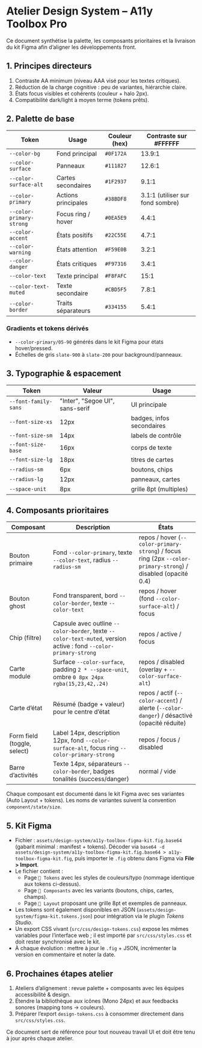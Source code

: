 # Atelier Design System – A11y Toolbox Pro

Ce document synthétise la palette, les composants prioritaires et la livraison du kit Figma afin d’aligner les développements front.

## 1. Principes directeurs

1. Contraste AA minimum (niveau AAA visé pour les textes critiques).
2. Réduction de la charge cognitive : peu de variantes, hiérarchie claire.
3. États focus visibles et cohérents (couleur + halo 2px).
4. Compatibilité dark/light à moyen terme (tokens prêts).

## 2. Palette de base

| Token                    | Usage               | Couleur (hex) | Contraste sur #FFFFFF            |
| ------------------------ | ------------------- | ------------- | -------------------------------- |
| `--color-bg`             | Fond principal      | `#0F172A`     | 13.9:1                           |
| `--color-surface`        | Panneaux            | `#111827`     | 12.6:1                           |
| `--color-surface-alt`    | Cartes secondaires  | `#1F2937`     | 9.1:1                            |
| `--color-primary`        | Actions principales | `#38BDF8`     | 3.1:1 (utiliser sur fond sombre) |
| `--color-primary-strong` | Focus ring / hover  | `#0EA5E9`     | 4.4:1                            |
| `--color-accent`         | États positifs      | `#22C55E`     | 4.7:1                            |
| `--color-warning`        | États attention     | `#F59E0B`     | 3.2:1                            |
| `--color-danger`         | États critiques     | `#F97316`     | 3.4:1                            |
| `--color-text`           | Texte principal     | `#F8FAFC`     | 15:1                             |
| `--color-text-muted`     | Texte secondaire    | `#CBD5F5`     | 7.8:1                            |
| `--color-border`         | Traits séparateurs  | `#334155`     | 5.4:1                            |

### Gradients et tokens dérivés

- `--color-primary/05-90` générés dans le kit Figma pour états hover/pressed.
- Échelles de gris `slate-900` à `slate-200` pour background/panneaux.

## 3. Typographie & espacement

| Token                | Valeur                          | Usage                     |
| -------------------- | ------------------------------- | ------------------------- |
| `--font-family-sans` | "Inter", "Segoe UI", sans-serif | UI principale             |
| `--font-size-xs`     | 12px                            | badges, infos secondaires |
| `--font-size-sm`     | 14px                            | labels de contrôle        |
| `--font-size-base`   | 16px                            | corps de texte            |
| `--font-size-lg`     | 18px                            | titres de cartes          |
| `--radius-sm`        | 6px                             | boutons, chips            |
| `--radius-lg`        | 12px                            | panneaux, cartes          |
| `--space-unit`       | 8px                             | grille 8pt (multiples)    |

## 4. Composants prioritaires

| Composant                   | Description                                                                                                       | États                                                                                                         |
| --------------------------- | ----------------------------------------------------------------------------------------------------------------- | ------------------------------------------------------------------------------------------------------------- |
| Bouton primaire             | Fond `--color-primary`, texte `--color-text`, radius `--radius-sm`                                                | repos / hover (`--color-primary-strong`) / focus ring (2px `--color-primary-strong`) / disabled (opacité 0.4) |
| Bouton ghost                | Fond transparent, bord `--color-border`, texte `--color-text`                                                     | repos / hover (fond `--color-surface-alt`) / focus                                                            |
| Chip (filtre)               | Capsule avec outline `--color-border`, texte `--color-text-muted`, version active : fond `--color-primary-strong` | repos / active / focus                                                                                        |
| Carte module                | Surface `--color-surface`, padding `2 * --space-unit`, ombre `0 8px 24px rgba(15,23,42,.24)`                      | repos / disabled (overlay + `--color-surface-alt`)                                                            |
| Carte d’état                | Résumé (badge + valeur) pour le centre d’état                                                                     | repos / actif (`--color-accent`) / alerte (`--color-danger`) / désactivé (opacité réduite)                    |
| Form field (toggle, select) | Label 14px, description 12px, fond `--color-surface-alt`, focus ring `--color-primary-strong`                     | repos / focus / disabled                                                                                      |
| Barre d’activités           | Texte 14px, séparateurs `--color-border`, badges tonalités (success/danger)                                       | normal / vide                                                                                                 |

Chaque composant est documenté dans le kit Figma avec ses variantes (Auto Layout + tokens). Les noms de variantes suivent la convention `component/state/size`.

## 5. Kit Figma

- Fichier : `assets/design-system/a11y-toolbox-figma-kit.fig.base64` (gabarit minimal : manifest + tokens). Décoder via `base64 -d assets/design-system/a11y-toolbox-figma-kit.fig.base64 > a11y-toolbox-figma-kit.fig`, puis importer le `.fig` obtenu dans Figma via **File > Import**.
- Le fichier contient :
  - Page `🎨 Tokens` avec les styles de couleurs/typo (nommage identique aux tokens ci-dessus).
  - Page `🧱 Composants` avec les variants (boutons, chips, cartes, champs).
  - Page `📐 Layout` proposant une grille 8pt et exemples de panneaux.
- Les tokens sont également disponibles en JSON (`assets/design-system/figma-kit.tokens.json`) pour intégration via le plugin _Tokens Studio_.
- Un export CSS vivant (`src/css/design-tokens.css`) expose les mêmes variables pour l’interface web ; il est importé par `src/css/styles.css` et doit rester synchronisé avec le kit.
- À chaque évolution : mettre à jour le `.fig` + JSON, incrémenter la version en commentaire et noter la date.

## 6. Prochaines étapes atelier

1. Ateliers d’alignement : revue palette + composants avec les équipes accessibilité & design.
2. Étendre la bibliothèque aux icônes (Mono 24px) et aux feedbacks sonores (mapping tons → couleurs).
3. Préparer l’export `design-tokens.css` à consommer directement dans `src/css/styles.css`.

Ce document sert de référence pour tout nouveau travail UI et doit être tenu à jour après chaque atelier.
